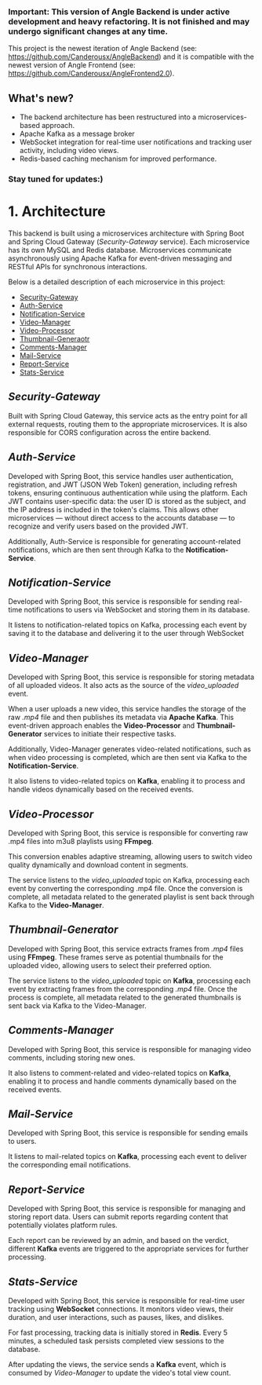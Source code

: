 ### **Important: This version of Angle Backend is under active development and heavy refactoring. It is not finished and may undergo significant changes at any time.**

This project is the newest iteration of Angle Backend (see: https://github.com/Canderousx/AngleBackend) and it is compatible with the newest version of Angle Frontend (see: https://github.com/Canderousx/AngleFrontend2.0).


## What's new?

- The backend architecture has been restructured into a microservices-based approach.
- Apache Kafka as a message broker
- WebSocket integration for real-time user notifications and tracking user activity, including video views.
- Redis-based caching mechanism for improved performance.


### Stay tuned for updates:)



# 1. Architecture

This backend is built using a microservices architecture with Spring Boot and Spring Cloud Gateway (*Security-Gateway* service).
Each microservice has its own MySQL and Redis database. Microservices communicate asynchronously using Apache Kafka for event-driven messaging and RESTful APIs for synchronous interactions.

Below is a detailed description of each microservice in this project:

- [Security-Gateway](#security-gateway)
- [Auth-Service](#auth-service)
- [Notification-Service](#notification-service)
- [Video-Manager](#video-manager)
- [Video-Processor](#video-processor)
- [Thumbnail-Generaotr](#thumbnail-generator)
- [Comments-Manager](#comments-manager)
- [Mail-Service](#mail-service)
- [Report-Service](#report-service)
- [Stats-Service](#stats-service)

## *Security-Gateway*

Built with Spring Cloud Gateway, this service acts as the entry point for all external requests, routing them to the appropriate microservices.
It is also responsible for CORS configuration across the entire backend.


## *Auth-Service*

Developed with Spring Boot, this service handles user authentication, registration, and JWT (JSON Web Token) generation, including refresh tokens, ensuring continuous authentication while using the platform.
Each JWT contains user-specific data: the user ID is stored as the subject, and the IP address is included in the token's claims.
This allows other microservices — without direct access to the accounts database — to recognize and verify users based on the provided JWT.

Additionally, Auth-Service is responsible for generating account-related notifications, which are then sent through Kafka to the **Notification-Service**.


## *Notification-Service*

Developed with Spring Boot, this service is responsible for sending real-time notifications to users via WebSocket and storing them in its database.

It listens to notification-related topics on Kafka, processing each event by saving it to the database and delivering it to the user through WebSocket


## *Video-Manager*

Developed with Spring Boot, this service is responsible for storing metadata of all uploaded videos.
It also acts as the source of the *video_uploaded* event.

When a user uploads a new video, this service handles the storage of the raw *.mp4* file and then publishes its metadata via **Apache Kafka**.
This event-driven approach enables the **Video-Processor** and **Thumbnail-Generator** services to initiate their respective tasks.

Additionally, Video-Manager generates video-related notifications, such as when video processing is completed, which are then sent via Kafka to the **Notification-Service**.


It also listens to video-related topics on **Kafka**, enabling it to process and handle videos dynamically based on the received events.


## *Video-Processor*

Developed with Spring Boot, this service is responsible for converting raw .mp4 files into m3u8 playlists using **FFmpeg**.

This conversion enables adaptive streaming, allowing users to switch video quality dynamically and download content in segments.

The service listens to the *video_uploaded* topic on Kafka, processing each event by converting the corresponding .mp4 file.
Once the conversion is complete, all metadata related to the generated playlist is sent back through Kafka to the **Video-Manager**.


## *Thumbnail-Generator*

Developed with Spring Boot, this service extracts frames from *.mp4* files using **FFmpeg**.
These frames serve as potential thumbnails for the uploaded video, allowing users to select their preferred option.

The service listens to the *video_uploaded* topic on **Kafka**, processing each event by extracting frames from the corresponding *.mp4* file.
Once the process is complete, all metadata related to the generated thumbnails is sent back via Kafka to the Video-Manager.


## *Comments-Manager*

Developed with Spring Boot, this service is responsible for managing video comments, including storing new ones.

It also listens to comment-related and video-related topics on **Kafka**, enabling it to process and handle comments dynamically based on the received events.

## *Mail-Service*

Developed with Spring Boot, this service is responsible for sending emails to users.

It listens to mail-related topics on **Kafka**, processing each event to deliver the corresponding email notifications.

## *Report-Service*

Developed with Spring Boot, this service is responsible for managing and storing report data.
Users can submit reports regarding content that potentially violates platform rules.

Each report can be reviewed by an admin, and based on the verdict, different **Kafka** events are triggered to the appropriate services for further processing.


## *Stats-Service*

Developed with Spring Boot, this service is responsible for real-time user tracking using **WebSocket** connections.
It monitors video views, their duration, and user interactions, such as pauses, likes, and dislikes.

For fast processing, tracking data is initially stored in **Redis**.
Every 5 minutes, a scheduled task persists completed view sessions to the database.

After updating the views, the service sends a **Kafka** event, which is consumed by *Video-Manager* to update the video's total view count.










